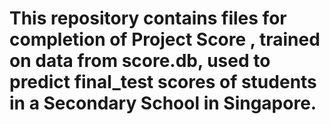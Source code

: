 # This repository contains files for completion of Project Score , trained on data from score.db, used to predict final_test scores of students in a Secondary School in Singapore.
